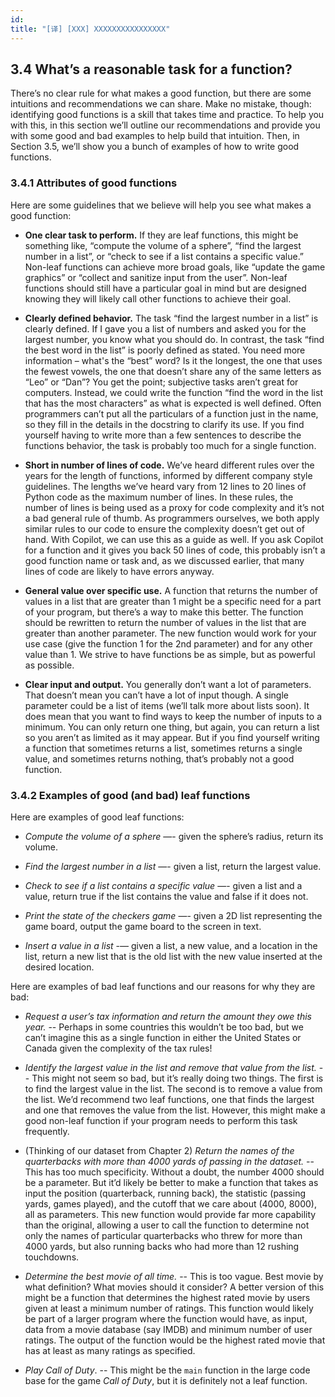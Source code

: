 ```yaml
---
id: 
title: "[译] [XXX] XXXXXXXXXXXXXXXX"
---
```



## 3.4 What’s a reasonable task for a function?

There’s no clear rule for what makes a good function, but there are some intuitions and recommendations we can share. Make no mistake, though: identifying good functions is a skill that takes time and practice. To help you with this, in this section we’ll outline our recommendations and provide you with some good and bad examples to help build that intuition. Then, in Section 3.5, we’ll show you a bunch of examples of how to write good functions.

### 3.4.1 Attributes of good functions

Here are some guidelines that we believe will help you see what makes a good function:


* **One clear task to perform.** If they are leaf functions, this might be something like, “compute the volume of a sphere”, “find the largest number in a list”, or “check to see if a list contains a specific value.” Non-leaf functions can achieve more broad goals, like “update the game graphics” or “collect and sanitize input from the user”. Non-leaf functions should still have a particular goal in mind but are designed knowing they will likely call other functions to achieve their goal.

* **Clearly defined behavior.** The task “find the largest number in a list” is clearly defined. If I gave you a list of numbers and asked you for the largest number, you know what you should do. In contrast, the task “find the best word in the list” is poorly defined as stated. You need more information – what's the “best” word? Is it the longest, the one that uses the fewest vowels, the one that doesn’t share any of the same letters as “Leo” or “Dan”? You get the point; subjective tasks aren’t great for computers. Instead, we could write the function “find the word in the list that has the most characters” as what is expected is well defined. Often programmers can’t put all the particulars of a function just in the name, so they fill in the details in the docstring to clarify its use. If you find yourself having to write more than a few sentences to describe the functions behavior, the task is probably too much for a single function.

* **Short in number of lines of code.** We’ve heard different rules over the years for the length of functions, informed by different company style guidelines. The lengths we’ve heard vary from 12 lines to 20 lines of Python code as the maximum number of lines. In these rules, the number of lines is being used as a proxy for code complexity and it’s not a bad general rule of thumb. As programmers ourselves, we both apply similar rules to our code to ensure the complexity doesn’t get out of hand. With Copilot, we can use this as a guide as well. If you ask Copilot for a function and it gives you back 50 lines of code, this probably isn’t a good function name or task and, as we discussed earlier, that many lines of code are likely to have errors anyway.

* **General value over specific use.** A function that returns the number of values in a list that are greater than 1 might be a specific need for a part of your program, but there’s a way to make this better. The function should be rewritten to return the number of values in the list that are greater than another parameter. The new function would work for your use case (give the function 1 for the 2nd parameter) and for any other value than 1. We strive to have functions be as simple, but as powerful as possible.

* **Clear input and output.** You generally don’t want a lot of parameters. That doesn’t mean you can’t have a lot of input though. A single parameter could be a list of items (we’ll talk more about lists soon). It does mean that you want to find ways to keep the number of inputs to a minimum. You can only return one thing, but again, you can return a list so you aren’t as limited as it may appear. But if you find yourself writing a function that sometimes returns a list, sometimes returns a single value, and sometimes returns nothing, that’s probably not a good function.

### 3.4.2 Examples of good (and bad) leaf functions

Here are examples of good leaf functions:

* _Compute the volume of a sphere_ —- given the sphere’s radius, return its volume.

* _Find the largest number in a list_ —- given a list, return the largest value.

* _Check to see if a list contains a specific value_ —- given a list and a value, return true if the list contains the value and false if it does not.

* _Print the state of the checkers game_ —- given a 2D list representing the game board, output the game board to the screen in text.

* _Insert a value in a list_ -— given a list, a new value, and a location in the list, return a new list that is the old list with the new value inserted at the desired location.

Here are examples of bad leaf functions and our reasons for why they are bad:

* _Request a user’s tax information and return the amount they owe this year._ -- Perhaps in some countries this wouldn’t be too bad, but we can’t imagine this as a single function in either the United States or Canada given the complexity of the tax rules!

* _Identify the largest value in the list and remove that value from the list._ -- This might not seem so bad, but it’s really doing two things. The first is to find the largest value in the list. The second is to remove a value from the list. We’d recommend two leaf functions, one that finds the largest and one that removes the value from the list. However, this might make a good non-leaf function if your program needs to perform this task frequently.

* (Thinking of our dataset from Chapter 2) _Return the names of the quarterbacks with more than 4000 yards of passing in the dataset._ -- This has too much specificity. Without a doubt, the number 4000 should be a parameter. But it’d likely be better to make a function that takes as input the position (quarterback, running back), the statistic (passing yards, games played), and the cutoff that we care about (4000, 8000), all as parameters. This new function would provide far more capability than the original, allowing a user to call the function to determine not only the names of particular quarterbacks who threw for more than 4000 yards, but also running backs who had more than 12 rushing touchdowns.

* _Determine the best movie of all time._ -- This is too vague. Best movie by what definition? What movies should it consider? A better version of this might be a function that determines the highest rated movie by users given at least a minimum number of ratings. This function would likely be part of a larger program where the function would have, as input, data from a movie database (say IMDB) and minimum number of user ratings. The output of the function would be the highest rated movie that has at least as many ratings as specified.

* _Play_ _Call_ _of_ _Duty_. -- This might be the `main` function in the large code base for the game _Call of Duty_, but it is definitely not a leaf function.
